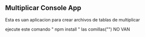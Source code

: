 

## Multiplicar Console App

Esta es uan aplicacion para crear archivos de tablas de multiplicar

ejecute este comando " npm install "  las comillas("") NO VAN
